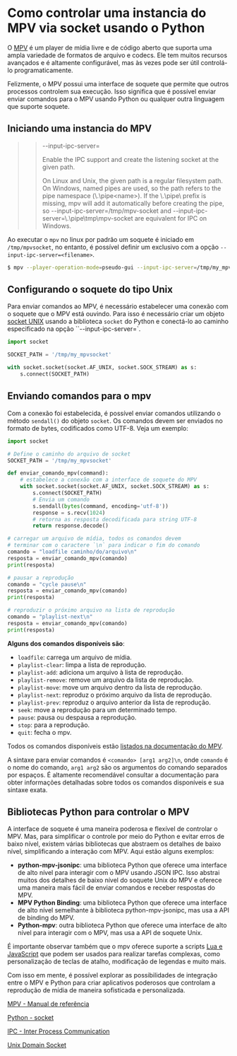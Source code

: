 # Como controlar uma instancia do MPV via socket usando o Python


O [MPV](https://mpv.io/) é um player de mídia livre e de código aberto que suporta uma ampla variedade de formatos de arquivo e codecs. Ele tem muitos recursos avançados e é altamente configurável, mas às vezes pode ser útil controlá-lo programaticamente. 

Felizmente, o MPV possui uma interface de soquete que permite que outros processos controlem sua execução. Isso significa que é possível enviar enviar comandos para o MPV usando Python ou qualquer outra linguagem que suporte soquete.


## Iniciando uma instancia do MPV 

>> --input-ipc-server=<filename>
>>
>>    Enable the IPC support and create the listening socket at the given path.
>>
>>    On Linux and Unix, the given path is a regular filesystem path. On Windows, named pipes are used, so the path refers to the pipe namespace (\\.\pipe\<name>). If the \\.\pipe\ prefix is missing, mpv will add it automatically before creating the pipe, so --input-ipc-server=/tmp/mpv-socket and --input-ipc-server=\\.\pipe\tmp\mpv-socket are equivalent for IPC on Windows.  

Ao executar o `mpv` no linux por padrão um soquete é iniciado em `/tmp/mpvsocket`, no entanto, é possível definir um exclusivo com a opção `--input-ipc-server=<filename>`. 


```bash
$ mpv --player-operation-mode=pseudo-gui --input-ipc-server=/tmp/my_mpvsocket
```

## Configurando o soquete do tipo Unix

Para enviar comandos ao MPV, é necessário estabelecer uma conexão com o soquete que o MPV está ouvindo. Para isso é necessário criar um objeto [socket UNIX](https://en.wikipedia.org/wiki/Unix_domain_socket) usando a biblioteca `socket` do Python e conectá-lo ao caminho especificado na opção ``--input-ipc-server=`. 


```python
import socket

SOCKET_PATH = '/tmp/my_mpvsocket'

with socket.socket(socket.AF_UNIX, socket.SOCK_STREAM) as s:
    s.connect(SOCKET_PATH)

```

## Enviando comandos para o mpv 

Com a conexão foi estabelecida, é possível enviar comandos utilizando o método `sendall()` do objeto `socket`. Os comandos devem ser enviados no formato de bytes, codificados como UTF-8. Veja um exemplo:


```python
import socket

# Define o caminho do arquivo de socket
SOCKET_PATH = '/tmp/my_mpvsocket'

def enviar_comando_mpv(command):
    # estabelece a conexão com a interface de soquete do MPV
    with socket.socket(socket.AF_UNIX, socket.SOCK_STREAM) as s:
        s.connect(SOCKET_PATH)
        # Envia um comando 
        s.sendall(bytes(command, encoding='utf-8'))
        response = s.recv(1024)
        # retorna as resposta decodificada para string UTF-8
        return response.decode()

# carregar um arquivo de mídia, todos os comandos devem 
# terminar com o caractere `\n` para indicar o fim do comando
comando = "loadfile caminho/do/arquivo\n"
resposta = enviar_comando_mpv(comando)
print(resposta)

# pausar a reprodução
comando = "cycle pause\n"
resposta = enviar_comando_mpv(comando)
print(resposta)

# reproduzir o próximo arquivo na lista de reprodução
comando = "playlist-next\n"
resposta = enviar_comando_mpv(comando)
print(resposta)

```

**Alguns dos comandos disponíveis são**:

- `loadfile`: carrega um arquivo de mídia.
- `playlist-clear`: limpa a lista de reprodução.
- `playlist-add`: adiciona um arquivo à lista de reprodução.
- `playlist-remove`: remove um arquivo da lista de reprodução.
- `playlist-move`: move um arquivo dentro da lista de reprodução.
- `playlist-next`: reproduz o próximo arquivo da lista de reprodução.
- `playlist-prev`: reproduz o arquivo anterior da lista de reprodução.
- `seek`: move a reprodução para um determinado tempo.
- `pause`: pausa ou despausa a reprodução.
- `stop`: para a reprodução.
- `quit`: fecha o mpv.


Todos os comandos disponíveis estão [listados na documentação do MPV](https://mpv.io/manual/stable/#list-of-input-commands). 

A sintaxe para enviar comandos é  `<comando> [arg1 arg2]\n`, onde `comando` é o nome do comando, `arg1 arg2` são os argumentos do comando separados por espaços. É altamente recomendável consultar a documentação para obter informações detalhadas sobre todos os comandos disponíveis e sua sintaxe exata.

## Bibliotecas Python para controlar o MPV

A interface de soquete é uma maneira poderosa e flexível de controlar o MPV. Mas, para simplificar o controle por meio do Python e evitar erros de baixo nível, existem várias bibliotecas que abstraem os detalhes de baixo nível, simplificando a interação com MPV. Aqui estão alguns exemplos:

- **python-mpv-jsonipc**: uma biblioteca Python que oferece uma interface de alto nível para interagir com o MPV usando JSON IPC. Isso abstrai muitos dos detalhes de baixo nível do soquete Unix do MPV e oferece uma maneira mais fácil de enviar comandos e receber respostas do MPV.
- **MPV Python Binding**: uma biblioteca Python que oferece uma interface de alto nível semelhante à biblioteca python-mpv-jsonipc, mas usa a API de binding do MPV.
- **Python-mpv**: outra biblioteca Python que oferece uma interface de alto nível para interagir com o MPV, mas usa a API de soquete Unix.

É importante observar também que o mpv oferece suporte a scripts [Lua e JavaScript](https://github.com/mpv-player/mpv/wiki/User-Scripts) que podem ser usados para realizar tarefas complexas, como personalização de teclas de atalho, modificação de legendas e muito mais. 

Com isso em mente, é possível explorar as possibilidades de integração entre o MPV e Python para criar aplicativos poderosos que controlam a reprodução de mídia de maneira sofisticada e personalizada.


[MPV - Manual de referência](https://mpv.io/manual/)

[Python - socket](https://docs.python.org/3/library/socket.html#socket-families)

[IPC - Inter Process Communication](https://en.wikipedia.org/wiki/Inter-process_communication)

[Unix Domain Socket](https://en.wikipedia.org/wiki/Unix_domain_socket)

